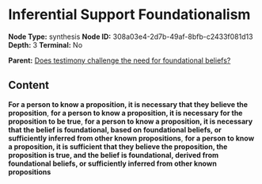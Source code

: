 # Inferential Support Foundationalism

**Node Type:** synthesis
**Node ID:** 308a03e4-2d7b-49af-8bfb-c2433f081d13
**Depth:** 3
**Terminal:** No

**Parent:** [Does testimony challenge the need for foundational beliefs?](does-testimony-challenge-the-need-for-foundational-beliefs.md)

## Content

**For a person to know a proposition, it is necessary that they believe the proposition**, **for a person to know a proposition, it is necessary for the proposition to be true**, **for a person to know a proposition, it is necessary that the belief is foundational, based on foundational beliefs, or sufficiently inferred from other known propositions**, **for a person to know a proposition, it is sufficient that they believe the proposition, the proposition is true, and the belief is foundational, derived from foundational beliefs, or sufficiently inferred from other known propositions**
